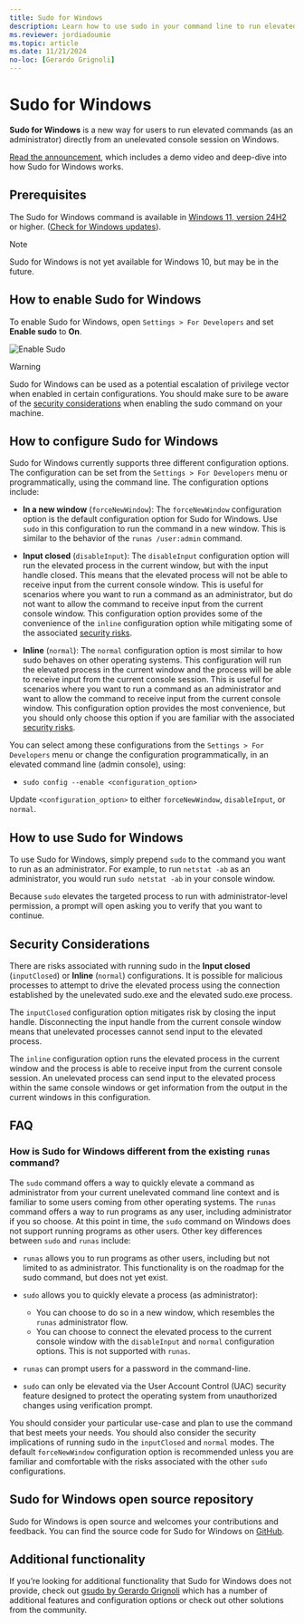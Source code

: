 ```yaml
---
title: Sudo for Windows
description: Learn how to use sudo in your command line to run elevated commands (as an administrator) directly from an unelevated console session on Windows.
ms.reviewer: jordiadoumie
ms.topic: article
ms.date: 11/21/2024
no-loc: [Gerardo Grignoli]
---
```


# Sudo for Windows

**Sudo for Windows** is a new way for users to run elevated commands (as an administrator) directly from an unelevated console session on Windows.

[Read the announcement](https://devblogs.microsoft.com/commandline/introducing-sudo-for-windows/), which includes a demo video and deep-dive into how Sudo for Windows works.

## Prerequisites

The Sudo for Windows command is available in [Windows 11, version 24H2](https://support.microsoft.com/topic/windows-11-version-24h2-update-history-0929c747-1815-4543-8461-0160d16f15e5) or higher. ([Check for Windows updates](ms-settings:windowsupdate)).

> [!NOTE]
> Sudo for Windows is not yet available for Windows 10, but may be in the future.

## How to enable Sudo for Windows

To enable Sudo for Windows, open `Settings > For Developers` and set **Enable sudo** to **On**.

![Enable Sudo](../images/sudo-enable.png)

>[!WARNING]
> Sudo for Windows can be used as a potential escalation of privilege vector when enabled in certain configurations. You should make sure to be aware of the [security considerations](#security-considerations) when enabling the sudo command on your machine.

## How to configure Sudo for Windows

Sudo for Windows currently supports three different configuration options. The configuration can be set from the `Settings > For Developers` menu or programmatically, using the command line. The configuration options include:

- **In a new window** (`forceNewWindow`): The `forceNewWindow` configuration option is the default configuration option for Sudo for Windows. Use `sudo` in this configuration to run the command in a new window. This is similar to the behavior of the `runas /user:admin` command.

- **Input closed** (`disableInput`): The `disableInput` configuration option will run the elevated process in the current window, but with the input handle closed. This means that the elevated process will not be able to receive input from the current console window. This is useful for scenarios where you want to run a command as an administrator, but do not want to allow the command to receive input from the current console window. This configuration option provides some of the convenience of the `inline` configuration option while mitigating some of the associated [security risks](#security-considerations).

- **Inline** (`normal`): The `normal` configuration option is most similar to how sudo behaves on other operating systems. This configuration will run the elevated process in the current window and the process will be able to receive input from the current console session. This is useful for scenarios where you want to run a command as an administrator and want to allow the command to receive input from the current console window. This configuration option provides the most convenience, but you should only choose this option if you are familiar with the associated [security risks](#security-considerations).

You can select among these configurations from the `Settings > For Developers` menu or change the configuration programmatically, in an elevated command line (admin console), using:

- `sudo config --enable <configuration_option>`

Update `<configuration_option>` to either `forceNewWindow`, `disableInput`, or `normal`.

## How to use Sudo for Windows

To use Sudo for Windows, simply prepend `sudo` to the command you want to run as an administrator. For example, to run `netstat -ab` as an administrator, you would run `sudo netstat -ab` in your console window.

Because `sudo` elevates the targeted process to run with administrator-level permission, a prompt will open asking you to verify that you want to continue.

## Security Considerations

There are risks associated with running sudo in the **Input closed** (`inputClosed`) or **Inline** (`normal`) configurations. It is possible for malicious processes to attempt to drive the elevated process using the connection established by the unelevated sudo.exe and the elevated sudo.exe process.

The `inputClosed` configuration option mitigates risk by closing the input handle. Disconnecting the input handle from the current console window means that unelevated processes cannot send input to the elevated process.

The `inline` configuration option runs the elevated process in the current window and the process is able to receive input from the current console session. An unelevated process can send input to the elevated process within the same console windows or get information from the output in the current windows in this configuration.

## FAQ

### How is Sudo for Windows different from the existing `runas` command?

 The `sudo` command offers a way to quickly elevate a command as administrator from your current unelevated command line context and is familiar to some users coming from other operating systems. The `runas` command offers a way to run programs as any user, including administrator if you so choose. At this point in time, the `sudo` command on Windows does not support running programs as other users. Other key differences between `sudo` and `runas` include:

- `runas` allows you to run programs as other users, including but not limited to as administrator. This functionality is on the roadmap for the sudo command, but does not yet exist.

- `sudo` allows you to quickly elevate a process (as administrator):
  - You can choose to do so in a new window, which resembles the `runas` administrator flow.
  - You can choose to connect the elevated process to the current console window with the `disableInput` and `normal` configuration options. This is not supported with `runas`.

- `runas` can prompt users for a password in the command-line.
  
- `sudo` can only be elevated via the User Account Control (UAC) security feature designed to protect the operating system from unauthorized changes using verification prompt.
  
You should consider your particular use-case and plan to use the command that best meets your needs. You should also consider the security implications of running sudo in the `inputClosed` and `normal` modes. The default `forceNewWindow` configuration option is recommended unless you are familiar and comfortable with the risks associated with the other `sudo` configurations.

## Sudo for Windows open source repository

Sudo for Windows is open source and welcomes your contributions and feedback. You can find the source code for Sudo for Windows on [GitHub](https://github.com/microsoft/sudo).

## Additional functionality

If you’re looking for additional functionality that Sudo for Windows does not provide, check out [gsudo by Gerardo Grignoli](https://github.com/gerardog/gsudo) which has a number of additional features and configuration options or check out other solutions from the community.
